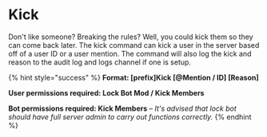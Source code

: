 # Kick

Don't like someone? Breaking the rules? Well, you could kick them so they can come back later. The kick command can kick a user in the server based off of a user ID or a user mention. The command will also log the kick and reason to the audit log and logs channel if one is setup.

{% hint style="success" %}
**Format: \[prefix\]Kick \[@Mention / ID\] \[Reason\]**

**User permissions required: Lock Bot Mod / Kick Members**

**Bot permissions required: Kick Members** – _It's advised that lock bot should have full server admin to carry out functions correctly._
{% endhint %}

